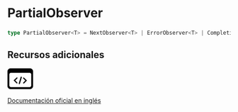 # PartialObserver

```typescript
type PartialObserver<T> = NextObserver<T> | ErrorObserver<T> | CompletionObserver<T>;
```

## Recursos adicionales

<a class="source-icon" target="_blank" href="https://github.com/ReactiveX/rxjs/blob/6.5.5/src/internal/types.ts#L81-L82">
<img src="assets/icons/source-code.png" alt="Source code">
</a>
</div>

<a target="_blank" href="https://rxjs.dev/api/index/type-alias/PartialObserver">Documentación oficial en inglés</a>
